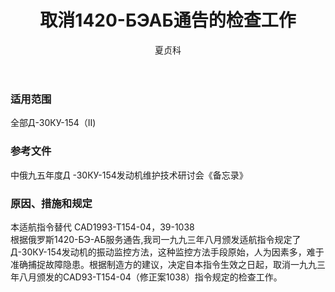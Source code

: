 ﻿---
amendno: 39-1528  
cadno: CAD1993-T154-04R1  
title: 取消1420-БЭАБ通告的检查工作  
publishdate: 1995-12-05  
effdate: 1995-12-05  
acmodels: ["T154"]  
tags: []  
engs: ["Д-30КУ-154"]  
pns: []  
mfrs: ["图波列夫"]  
admins: 民航总局  
author: 夏贞科  
---
  
### 适用范围  
全部Д-30КУ-154（Ⅱ)  
  
<!--more-->  
### 参考文件  
  中俄九五年度Д -30КУ-154发动机维护技术研讨会《备忘录》  
  
### 原因、措施和规定  

  本适航指令替代 CAD1993-T154-04，39-1038  
根据俄罗斯1420-БЭ-АБ服务通告,我司一九九三年八月颁发适航指令规定了 Д-30КУ-154发动机的振动监控方法，这种监控方法手段原始，人为因素多，难于准确捕捉故障隐患。根据制造方的建议，决定自本指令生效之日起，取消一九九三年八月颁发的CAD93-T154-04（修正案1038）指令规定的检查工作。  
